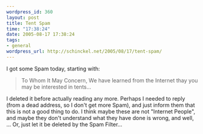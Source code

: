 ```yaml
--- 
wordpress_id: 360
layout: post
title: Tent Spam
time: "17:38:24"
date: 2005-08-17 17:38:24
tags: 
- general
wordpress_url: http://schinckel.net/2005/08/17/tent-spam/
---
```

I got some Spam today, starting with: 

> To Whom It May Concern, We have learned from the Internet thay you may be interested in tents...

I deleted it before actually reading any more. Perhaps I needed to reply (from a dead address, so I don't get more Spam), and just inform them that this is not a good thing to do. I think maybe these are not "Internet People", and maybe they don't understand what they have done is wrong, and well, ... Or, just let it be deleted by the Spam Filter... 
